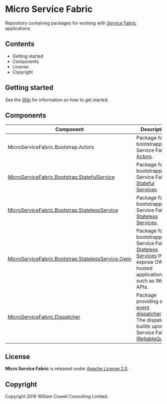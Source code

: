 # Micro Service Fabric

Repository containing packages for working with [Service Fabric](https://azure.microsoft.com/en-us/documentation/services/service-fabric/) applications.

## Contents

* Getting started
* Components
* License
* Copyright

## Getting started

See the [Wiki](https://github.com/wc2/micro-service-fabric/wiki) for information on how to get started.

## Components

| Component | Description |
| --------- | ----------- |
| MicroServiceFabric.Bootstrap.Actors | Package for bootstrapping Service Fabric [Actors](https://azure.microsoft.com/en-us/documentation/articles/service-fabric-reliable-actors-introduction/). |
| [MicroServiceFabric.Bootstrap.StatefulService](https://www.nuget.org/packages/MicroServiceFabric.Bootstrap.StatefulServices/) | Package for bootstrapping Service Fabric [Stateful Services](https://azure.microsoft.com/en-us/documentation/articles/service-fabric-reliable-services-introduction/). |
| [MicroServiceFabric.Bootstrap.StatelessService](https://www.nuget.org/packages/MicroServiceFabric.Bootstrap.StatelessServices/) | Package for bootstrapping Service Fabric [Stateless Services](https://azure.microsoft.com/en-us/documentation/articles/service-fabric-reliable-services-introduction/). |
| [MicroServiceFabric.Bootstrap.StatelessService.Owin](https://www.nuget.org/packages/MicroServiceFabric.Bootstrap.StatelessServices.Owin/) | Package for bootstrapping Service Fabric [Stateless Services](https://azure.microsoft.com/en-us/documentation/articles/service-fabric-reliable-services-introduction/) that expose OWIN-hosted applications, such as Web APIs. |
| [MicroServiceFabric.Dispatcher](https://www.nuget.org/packages/MicroServiceFabric.Dispatcher/) | Package providing an [event dispatcher](https://en.wikipedia.org/wiki/Event_loop). The dispatcher builds upon the Service Fabric [IReliableQueue](https://msdn.microsoft.com/en-us/library/azure/dn971527.aspx?f=255&MSPPError=-2147217396). | 

## License

**Micro Service Fabric** is released under [Apache License 2.0](https://raw.githubusercontent.com/wc2/micro-service-fabric/master/LICENSE.txt).

## Copyright

Copyright 2016 William Cowell Consulting Limited.
